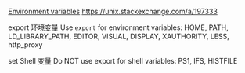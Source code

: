 
[Environment variables](https://help.ubuntu.com/community/EnvironmentVariables)
https://unix.stackexchange.com/a/197333

export 环境变量
Use `export` for environment variables:
    HOME, PATH, LD_LIBRARY_PATH, EDITOR, VISUAL, DISPLAY, XAUTHORITY, LESS, http_proxy

set Shell 变量
Do NOT use export for shell variables:
    PS1, IFS, HISTFILE
